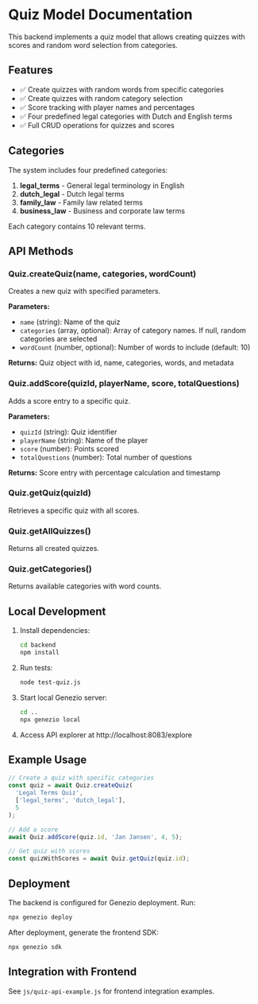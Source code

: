 # Quiz Model Documentation

This backend implements a quiz model that allows creating quizzes with scores and random word selection from categories.

## Features

- ✅ Create quizzes with random words from specific categories
- ✅ Create quizzes with random category selection
- ✅ Score tracking with player names and percentages
- ✅ Four predefined legal categories with Dutch and English terms
- ✅ Full CRUD operations for quizzes and scores

## Categories

The system includes four predefined categories:

1. **legal_terms** - General legal terminology in English
2. **dutch_legal** - Dutch legal terms  
3. **family_law** - Family law related terms
4. **business_law** - Business and corporate law terms

Each category contains 10 relevant terms.

## API Methods

### Quiz.createQuiz(name, categories, wordCount)
Creates a new quiz with specified parameters.

**Parameters:**
- `name` (string): Name of the quiz
- `categories` (array, optional): Array of category names. If null, random categories are selected
- `wordCount` (number, optional): Number of words to include (default: 10)

**Returns:** Quiz object with id, name, categories, words, and metadata

### Quiz.addScore(quizId, playerName, score, totalQuestions)
Adds a score entry to a specific quiz.

**Parameters:**
- `quizId` (string): Quiz identifier
- `playerName` (string): Name of the player
- `score` (number): Points scored
- `totalQuestions` (number): Total number of questions

**Returns:** Score entry with percentage calculation and timestamp

### Quiz.getQuiz(quizId)
Retrieves a specific quiz with all scores.

### Quiz.getAllQuizzes()
Returns all created quizzes.

### Quiz.getCategories()
Returns available categories with word counts.

## Local Development

1. Install dependencies:
   ```bash
   cd backend
   npm install
   ```

2. Run tests:
   ```bash
   node test-quiz.js
   ```

3. Start local Genezio server:
   ```bash
   cd ..
   npx genezio local
   ```

4. Access API explorer at http://localhost:8083/explore

## Example Usage

```javascript
// Create a quiz with specific categories
const quiz = await Quiz.createQuiz(
  'Legal Terms Quiz', 
  ['legal_terms', 'dutch_legal'], 
  5
);

// Add a score
await Quiz.addScore(quiz.id, 'Jan Jansen', 4, 5);

// Get quiz with scores
const quizWithScores = await Quiz.getQuiz(quiz.id);
```

## Deployment

The backend is configured for Genezio deployment. Run:

```bash
npx genezio deploy
```

After deployment, generate the frontend SDK:

```bash
npx genezio sdk
```

## Integration with Frontend

See `js/quiz-api-example.js` for frontend integration examples.